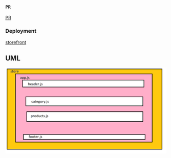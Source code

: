 ### `PR`

[PR](https://github.com/mohammed-khamees/storefront/pull/1)

### Deployment

[storefront](https://storefront-khamees.netlify.app/)

## UML

![UML](./uml.png)
